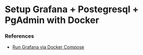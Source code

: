 # Setup Grafana + Postegresql + PgAdmin with Docker


### References
-  [Run Grafana via Docker Compose](https://grafana.com/docs/grafana/latest/setup-grafana/installation/docker/#run-grafana-via-docker-compose)
